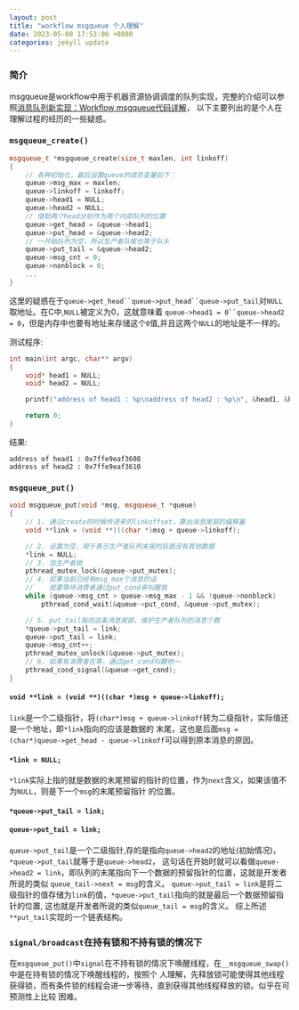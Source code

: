 ```yaml
---
layout: post
title: "workflow msgqueue 个人理解"
date: 2023-05-08 17:53:00 +0800
categories: jekyll update
---
```


### 简介
msgqueue是workflow中用于机器资源协调调度的队列实现，完整的介绍可以参照[消息队列新实现：Workflow msgqueue代码详解](
https://zhuanlan.zhihu.com/p/525985268)，
以下主要列出的是个人在理解过程的经历的一些疑惑。

### `msgqueue_create()`
```c++
msgqueue_t *msgqueue_create(size_t maxlen, int linkoff)
{
    // 各种初始化，最后设置queue的成员变量如下：
    queue->msg_max = maxlen;
    queue->linkoff = linkoff;
    queue->head1 = NULL;
    queue->head2 = NULL;
    // 借助两个head分别作为两个内部队列的位置
    queue->get_head = &queue->head1;
    queue->put_head = &queue->head2;
    // 一开始队列为空，所以生产者队尾也等于队头
    queue->put_tail = &queue->head2;
    queue->msg_cnt = 0;
    queue->nonblock = 0;
    ...
}
```

这里的疑惑在于`queue->get_head``queue->put_head``queue->put_tail`对`NULL`取地址。在C中,`NULL`被定义为0，这就意味着
`queue->head1 = 0``queue->head2 = 0`，但是内存中也要有地址来存储这个`0`值,并且这两个`NULL`的地址是不一样的。

测试程序:
```c++
int main(int argc, char** argv)
{
    void* head1 = NULL;
    void* head2 = NULL;

    printf("address of head1 : %p\naddress of head2 : %p\n", &head1, &head2);

    return 0;
}
```
结果:
```
address of head1 : 0x7ffe9eaf3608
address of head2 : 0x7ffe9eaf3610
```

### `msgqueue_put()`

```c++
void msgqueue_put(void *msg, msgqueue_t *queue)
{
    // 1. 通过create的时候传进来的linkoffset，算出消息尾部的偏移量
    void **link = (void **)((char *)msg + queue->linkoff);

    // 2. 设置为空，用于表示生产者队列末尾的后面没有其他数据
    *link = NULL;
    // 3. 加生产者锁
    pthread_mutex_lock(&queue->put_mutex);
    // 4. 如果当前已经有msg_max个消息的话
    //    就要等待消费者通过put_cond来叫醒我
    while (queue->msg_cnt > queue->msg_max - 1 && !queue->nonblock)                
        pthread_cond_wait(&queue->put_cond, &queue->put_mutex);

    // 5. put_tail指向这条消息尾部，维护生产者队列的消息个数
    *queue->put_tail = link;
    queue->put_tail = link;
    queue->msg_cnt++;
    pthread_mutex_unlock(&queue->put_mutex);
    // 6. 如果有消费者在等，通过get_cond叫醒他～
    pthread_cond_signal(&queue->get_cond);
} 
```

#### `void **link = (void **)((char *)msg + queue->linkoff);`
`link`是一个二级指针，将`(char*)msg + queue->linkoff`转为二级指针，实际值还是一个地址，即`*link`指向的应该是数据的
末尾，这也是后面`msg = (char*)queue->get_head - queue->linkoff`可以得到原本消息的原因。

#### `*link = NULL;`
`*link`实际上指的就是数据的末尾预留的指针的位置，作为`next`含义，如果该值不为`NULL`，则是下一个`msg`的末尾预留指针
的位置。

#### `*queue->put_tail = link;`
#### `queue->put_tail = link;`
`queue->put_tail`是一个二级指针,存的是指向`queue->head2`的地址(初始情况)，`*queue->put_tail`就等于是`queue->head2`，
这句话在开始时就可以看做`queue->head2 = link`，即队列的末尾指向下一个数据的预留指针的位置，这就是开发者所说的类似
`queue_tail->next = msg`的含义。
`queue->put_tail = link`是将二级指针的值存储为`link`的值，`*queue->put_tail`指向的就是最后一个数据预留指针的位置,
这也就是开发者所说的类似`queue_tail = msg`的含义。
综上所述`**put_tail`实现的一个链表结构。

### `signal/broadcast`在持有锁和不持有锁的情况下
在`msgqueue_put()`中`signal`在不持有锁的情况下唤醒线程，在`__msgqueue_swap()`中是在持有锁的情况下唤醒线程的，按照个
人理解，先释放锁可能使得其他线程获得锁，而有条件锁的线程会进一步等待，直到获得其他线程释放的锁。似乎在可预测性上比较
困难。

